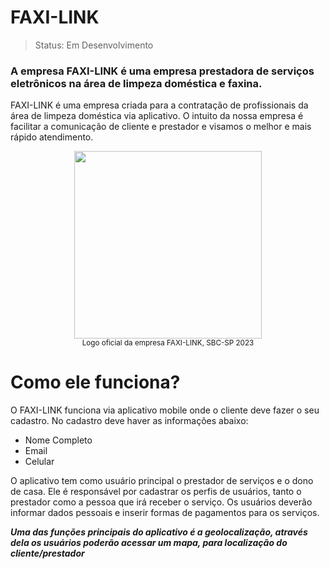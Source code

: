 <h1>FAXI-LINK</h1> 
  

> Status: Em Desenvolvimento 

### A empresa FAXI-LINK é uma empresa prestadora de serviços eletrônicos na área de limpeza doméstica e faxina.

 FAXI-LINK é uma empresa criada para a contratação de profissionais da área de limpeza doméstica via aplicativo. O intuito da nossa empresa é facilitar a comunicação de cliente e prestador e visamos o melhor e mais rápido atendimento.

<div align="center">
<img src="https://user-images.githubusercontent.com/128197299/228958590-61fdd161-ccb9-4db9-b222-6c4a10464625.jpg" width="300px" />
</div>

  <div align="center">
    <sub>Logo oficial da empresa FAXI-LINK, SBC-SP 2023</sub>
  </div>

# Como ele funciona?
O FAXI-LINK funciona via aplicativo mobile onde o cliente deve fazer o seu cadastro.
No cadastro deve haver as informações abaixo:

* Nome Completo
* Email
* Celular

O aplicativo tem como usuário principal o prestador de serviços e o dono de casa. Ele é responsável por cadastrar os perfis de usuários, tanto o prestador como a pessoa que irá receber o serviço. Os usuários deverão informar dados pessoais e inserir formas de pagamentos para os serviços.

***Uma das funções principais do aplicativo é a geolocalização, através dela os usuários poderão acessar um mapa, para localização do cliente/prestador***


